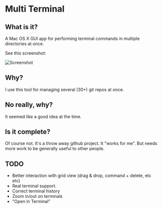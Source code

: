 # Multi Terminal

## What is it?

A Mac OS X GUI app for performing terminal commands in multiple directories at once.

See this screenshot:

![Screenshot](https://github.com/schwa/Multi-Terminal/raw/master/ScreenShot.png)

## Why?

I use this tool for managing several (30+) git repos at once.

## No really, why?

It seemed like a good idea at the time.

## Is it complete?

Of course not. It's a throw away github project. It "works for me". But needs more work to be generally useful to other people.

## TODO

* Better interaction with grid view (drag & drop, command + delete, etc etc)
* Real terminal support.
* Correct terminal history
* Zoom in/out on terminals
* "Open in Terminal"
